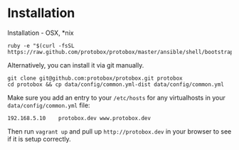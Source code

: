 # Installation

Installation - OSX, *nix

	ruby -e "$(curl -fsSL https://raw.github.com/protobox/protobox/master/ansible/shell/bootstrap)"

Alternatively, you can install it via git manually.

    git clone git@github.com:protobox/protobox.git protobox
    cd protobox && cp data/config/common.yml-dist data/config/common.yml

Make sure you add an entry to your `/etc/hosts` for any virtualhosts in your `data/config/common.yml` file:

	192.168.5.10    protobox.dev www.protobox.dev

Then run `vagrant up` and pull up `http://protobox.dev` in your browser to see if it is setup correctly.
